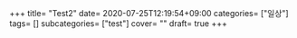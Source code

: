 +++
title= "Test2"
date= 2020-07-25T12:19:54+09:00
categories= ["일상"]
tags= []
subcategories= ["test"]
cover= ""
draft= true
+++
